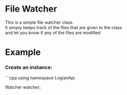 # File Watcher
This is a simple file watcher class.<br>
It simply keeps track of the files that are given to the class<br>
and let you know if any of the files are modified<br>

# Example
<h3>Create an instance:</h3>
```cpp
using namespace LogianApi

Watcher watcher;
```